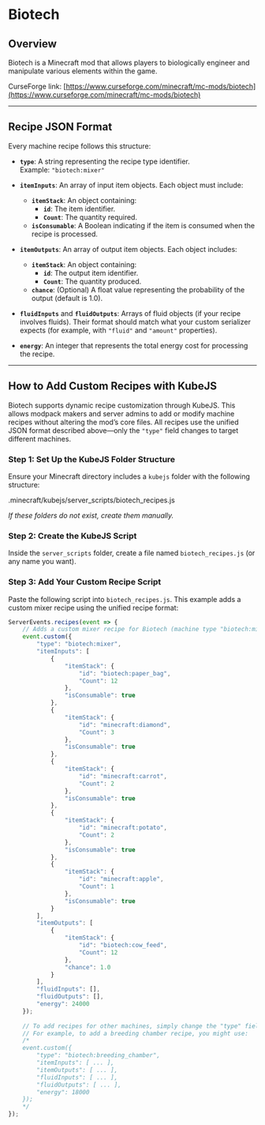 # Biotech

## Overview
Biotech is a Minecraft mod that allows players to biologically engineer and manipulate various elements within the game.

CurseForge link: [https://www.curseforge.com/minecraft/mc-mods/biotech](https://www.curseforge.com/minecraft/mc-mods/biotech)

---

## Recipe JSON Format
Every machine recipe follows this structure:

- **`type`**: A string representing the recipe type identifier.  
  Example: `"biotech:mixer"`

- **`itemInputs`**: An array of input item objects. Each object must include:
    - **`itemStack`**: An object containing:
        - **`id`**: The item identifier.
        - **`Count`**: The quantity required.
    - **`isConsumable`**: A Boolean indicating if the item is consumed when the recipe is processed.

- **`itemOutputs`**: An array of output item objects. Each object includes:
    - **`itemStack`**: An object containing:
        - **`id`**: The output item identifier.
        - **`Count`**: The quantity produced.
    - **`chance`**: (Optional) A float value representing the probability of the output (default is 1.0).

- **`fluidInputs`** and **`fluidOutputs`**: Arrays of fluid objects (if your recipe involves fluids). Their format should match what your custom serializer expects (for example, with `"fluid"` and `"amount"` properties).

- **`energy`**: An integer that represents the total energy cost for processing the recipe.

---

## How to Add Custom Recipes with KubeJS

Biotech supports dynamic recipe customization through KubeJS. This allows modpack makers and server admins to add or modify machine recipes without altering the mod’s core files. All recipes use the unified JSON format described above—only the `"type"` field changes to target different machines.

### Step 1: Set Up the KubeJS Folder Structure

Ensure your Minecraft directory includes a `kubejs` folder with the following structure:

.minecraft/kubejs/server_scripts/biotech_recipes.js

*If these folders do not exist, create them manually.*

### Step 2: Create the KubeJS Script

Inside the `server_scripts` folder, create a file named `biotech_recipes.js` (or any name you want).

### Step 3: Add Your Custom Recipe Script

Paste the following script into `biotech_recipes.js`. This example adds a custom mixer recipe using the unified recipe format:

```js
ServerEvents.recipes(event => {
    // Adds a custom mixer recipe for Biotech (machine type "biotech:mixer")
    event.custom({
        "type": "biotech:mixer",
        "itemInputs": [
            {
                "itemStack": {
                    "id": "biotech:paper_bag",
                    "Count": 12
                },
                "isConsumable": true
            },
            {
                "itemStack": {
                    "id": "minecraft:diamond",
                    "Count": 3
                },
                "isConsumable": true
            },
            {
                "itemStack": {
                    "id": "minecraft:carrot",
                    "Count": 2
                },
                "isConsumable": true
            },
            {
                "itemStack": {
                    "id": "minecraft:potato",
                    "Count": 2
                },
                "isConsumable": true
            },
            {
                "itemStack": {
                    "id": "minecraft:apple",
                    "Count": 1
                },
                "isConsumable": true
            }
        ],
        "itemOutputs": [
            {
                "itemStack": {
                    "id": "biotech:cow_feed",
                    "Count": 12
                },
                "chance": 1.0
            }
        ],
        "fluidInputs": [],
        "fluidOutputs": [],
        "energy": 24000
    });
    
    // To add recipes for other machines, simply change the "type" field.
    // For example, to add a breeding chamber recipe, you might use:
    /*
    event.custom({
        "type": "biotech:breeding_chamber",
        "itemInputs": [ ... ],
        "itemOutputs": [ ... ],
        "fluidInputs": [ ... ],
        "fluidOutputs": [ ... ],
        "energy": 18000
    });
    */
});
